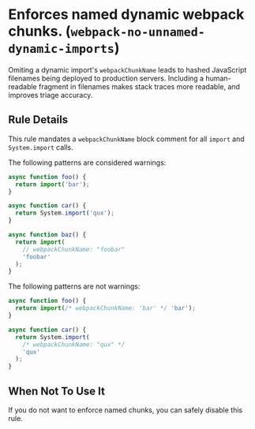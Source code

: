 # Enforces named dynamic webpack chunks. (`webpack-no-unnamed-dynamic-imports`)

Omiting a dynamic import's `webpackChunkName` leads to hashed JavaScript filenames being deployed to production servers.  Including a human-readable fragment in filenames makes stack traces more readable, and improves triage accuracy.

## Rule Details

This rule mandates a `webpackChunkName` block comment for all `import` and `System.import` calls.

The following patterns are considered warnings:

```js
async function foo() {
  return import('bar');
}

async function car() {
  return System.import('qux');
}

async function baz() {
  return import(
    // webpackChunkName: "foobar"
    'foobar'
  );
}
```

The following patterns are not warnings:

```js
async function foo() {
  return import(/* webpackChunkName: 'bar' */ 'bar');
}

async function car() {
  return System.import(
    /* webpackChunkName: "qux" */
    'qux'
  );
}
```

## When Not To Use It

If you do not want to enforce named chunks, you can safely disable this rule.
